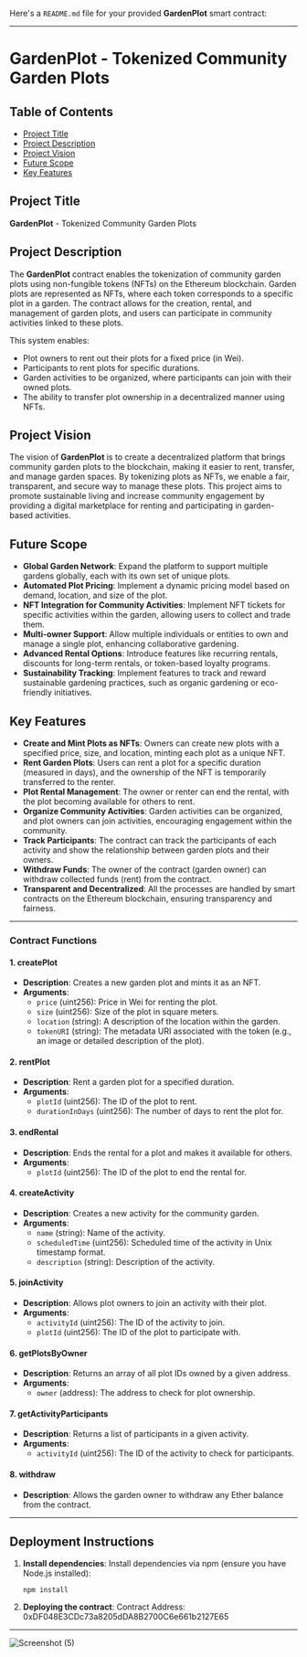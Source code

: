 Here's a `README.md` file for your provided **GardenPlot** smart contract:

---

# GardenPlot - Tokenized Community Garden Plots

## Table of Contents
- [Project Title](#project-title)
- [Project Description](#project-description)
- [Project Vision](#project-vision)
- [Future Scope](#future-scope)
- [Key Features](#key-features)

## Project Title

**GardenPlot** - Tokenized Community Garden Plots

## Project Description

The **GardenPlot** contract enables the tokenization of community garden plots using non-fungible tokens (NFTs) on the Ethereum blockchain. Garden plots are represented as NFTs, where each token corresponds to a specific plot in a garden. The contract allows for the creation, rental, and management of garden plots, and users can participate in community activities linked to these plots. 

This system enables:
- Plot owners to rent out their plots for a fixed price (in Wei).
- Participants to rent plots for specific durations.
- Garden activities to be organized, where participants can join with their owned plots.
- The ability to transfer plot ownership in a decentralized manner using NFTs.

## Project Vision

The vision of **GardenPlot** is to create a decentralized platform that brings community garden plots to the blockchain, making it easier to rent, transfer, and manage garden spaces. By tokenizing plots as NFTs, we enable a fair, transparent, and secure way to manage these plots. This project aims to promote sustainable living and increase community engagement by providing a digital marketplace for renting and participating in garden-based activities.

## Future Scope

- **Global Garden Network**: Expand the platform to support multiple gardens globally, each with its own set of unique plots.
- **Automated Plot Pricing**: Implement a dynamic pricing model based on demand, location, and size of the plot.
- **NFT Integration for Community Activities**: Implement NFT tickets for specific activities within the garden, allowing users to collect and trade them.
- **Multi-owner Support**: Allow multiple individuals or entities to own and manage a single plot, enhancing collaborative gardening.
- **Advanced Rental Options**: Introduce features like recurring rentals, discounts for long-term rentals, or token-based loyalty programs.
- **Sustainability Tracking**: Implement features to track and reward sustainable gardening practices, such as organic gardening or eco-friendly initiatives.

## Key Features

- **Create and Mint Plots as NFTs**: Owners can create new plots with a specified price, size, and location, minting each plot as a unique NFT.
- **Rent Garden Plots**: Users can rent a plot for a specific duration (measured in days), and the ownership of the NFT is temporarily transferred to the renter.
- **Plot Rental Management**: The owner or renter can end the rental, with the plot becoming available for others to rent.
- **Organize Community Activities**: Garden activities can be organized, and plot owners can join activities, encouraging engagement within the community.
- **Track Participants**: The contract can track the participants of each activity and show the relationship between garden plots and their owners.
- **Withdraw Funds**: The owner of the contract (garden owner) can withdraw collected funds (rent) from the contract.
- **Transparent and Decentralized**: All the processes are handled by smart contracts on the Ethereum blockchain, ensuring transparency and fairness.

---

### Contract Functions

#### 1. **createPlot**
- **Description**: Creates a new garden plot and mints it as an NFT.
- **Arguments**: 
  - `price` (uint256): Price in Wei for renting the plot.
  - `size` (uint256): Size of the plot in square meters.
  - `location` (string): A description of the location within the garden.
  - `tokenURI` (string): The metadata URI associated with the token (e.g., an image or detailed description of the plot).
  
#### 2. **rentPlot**
- **Description**: Rent a garden plot for a specified duration.
- **Arguments**:
  - `plotId` (uint256): The ID of the plot to rent.
  - `durationInDays` (uint256): The number of days to rent the plot for.
  
#### 3. **endRental**
- **Description**: Ends the rental for a plot and makes it available for others.
- **Arguments**:
  - `plotId` (uint256): The ID of the plot to end the rental for.
  
#### 4. **createActivity**
- **Description**: Creates a new activity for the community garden.
- **Arguments**:
  - `name` (string): Name of the activity.
  - `scheduledTime` (uint256): Scheduled time of the activity in Unix timestamp format.
  - `description` (string): Description of the activity.
  
#### 5. **joinActivity**
- **Description**: Allows plot owners to join an activity with their plot.
- **Arguments**:
  - `activityId` (uint256): The ID of the activity to join.
  - `plotId` (uint256): The ID of the plot to participate with.
  
#### 6. **getPlotsByOwner**
- **Description**: Returns an array of all plot IDs owned by a given address.
- **Arguments**:
  - `owner` (address): The address to check for plot ownership.
  
#### 7. **getActivityParticipants**
- **Description**: Returns a list of participants in a given activity.
- **Arguments**:
  - `activityId` (uint256): The ID of the activity to check for participants.

#### 8. **withdraw**
- **Description**: Allows the garden owner to withdraw any Ether balance from the contract.

---

## Deployment Instructions

1. **Install dependencies**:
   Install dependencies via npm (ensure you have Node.js installed):
   ```
   npm install
   ```

2. **Deploying the contract**:
  Contract Address: 0xDF048E3CDc73a8205dDA8B2700C6e661b2127E65

---

![Screenshot (5)](https://github.com/user-attachments/assets/82509066-5f95-4b02-99b0-7e0ceecc5a2d)
